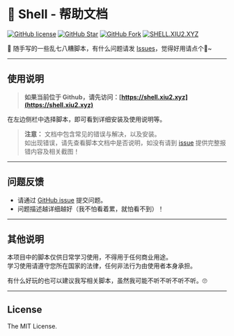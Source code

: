 # 📖 Shell - 帮助文档

[![GitHub license](https://img.shields.io/github/license/XIU2/Shell.svg?style=flat-square&color=3ba675)](https://github.com/XIU2/Shell/blob/master/LICENSE)
[![GitHub Star](https://img.shields.io/github/stars/XIU2/Shell.svg?style=flat-square&label=Star&color=3ba675)](https://github.com/XIU2/Shell/stargazers)
[![GitHub Fork](https://img.shields.io/github/forks/XIU2/Shell.svg?style=flat-square&label=Fork&color=3ba675)](https://github.com/XIU2/Shell/network/members)
[![SHELL.XIU2.XYZ](https://img.shields.io/static/v1?label=%20&message=SHELL.XIU2.XYZ&style=flat-square&labelColor=42B983&color=3ba675&logo=data:image/png;base64,iVBORw0KGgoAAAANSUhEUgAAABAAAAAQCAYAAAAf8/9hAAAAUElEQVR42mN02tn8n4ECwEg1A/a61eBUtOHxGTh78vUdNDYAm+JcTY+hZAA2vwfImmDIOe9qobIBMIDNuchiMMOGiAHY/E5SGJBlAKmAYgMA9YZy4TweQEoAAAAASUVORK5CYII=)](https://shell.xiu2.xyz)

🤪 随手写的一些乱七八糟脚本，有什么问题请发 [Issues](https://github.com/XIU2/Shell/issues/new/choose)，觉得好用请点个🌟~

****

## 使用说明

> **如果当前位于 Github，请先访问：[https://shell.xiu2.xyz](https://shell.xiu2.xyz)**  

在左边侧栏中选择脚本，即可看到详细安装及使用说明等。

> **注意：** 文档中包含常见的错误与解决，以及安装。  
> 如出现错误，请先查看脚本文档中是否说明，如没有请到 [issue](https://github.com/XIU2/Shell/issues/new/choose) 提供完整报错内容及相关截图！  

****

## 问题反馈

- 请通过 [GitHub issue](https://github.com/XIU2/Shell/issues) 提交问题。  
- 问题描述越详细越好（我不怕看着累，就怕看不到）！  

****

## 其他说明

本项目中的脚本仅供日常学习使用，不得用于任何商业用途。  
学习使用请遵守您所在国家的法律，任何非法行为由使用者本身承担。  

有什么好玩的也可以建议我写相关脚本，虽然我可能不听不听不听不听。🙄  

****

## License

The MIT License.  
